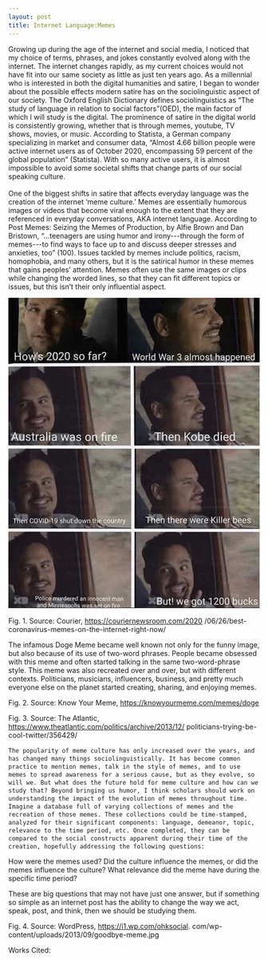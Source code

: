 ```yaml
---
layout: post
title: Internet Language:Memes
--- 
```

Growing up during the age of the internet and social media, I noticed that my choice of terms, phrases, and jokes constantly evolved along with the internet. The internet changes rapidly, as my current choices would not have fit into our same society as little as just ten years ago. As a millennial who is interested in both the digital humanities and satire, I began to wonder about the possible effects modern satire has on the sociolinguistic aspect of our society.  The Oxford English Dictionary defines sociolinguistics as “The study of language in relation to social factors”(OED), the main factor of which I will study is the digital. The prominence of satire in the digital world is consistently growing, whether that is through memes, youtube, TV shows, movies, or music.  According to Statista, a German company specializing in market and consumer data, “Almost 4.66 billion people were active internet users as of October 2020, encompassing 59 percent of the global population” (Statista). With so many active users, it is almost impossible to avoid some societal shifts that change parts of our social speaking culture. 
<br>
<br>
One of the biggest shifts in satire that affects everyday language was the creation of the internet ‘meme culture.’ Memes are essentially humorous images or videos that become viral enough to the extent that they are referenced in everyday conversations, AKA internet language. According to Post Memes: Seizing the Memes of Production, by Alfie Brown and Dan Bristown, “...teenagers are using humor and irony---through the form of memes---to find ways to face up to and discuss deeper stresses and anxieties, too” (100). Issues tackled by memes include politics, racism, homophobia, and many others, but it is the satirical humor in these memes that gains peoples’ attention. Memes often use the same images or clips while changing the worded lines, so that they can fit different topics or issues, but this isn’t their only influential aspect. 

![](assets/Images2/2020.jpeg)

Fig. 1. Source: Courier, https://couriernewsroom.com/2020
/06/26/best-coronavirus-memes-on-the-internet-right-now/




The infamous Doge Meme became well known not only for the funny image, but also because of its use of two-word phrases. People became obsessed with this meme and often started talking in the same two-word-phrase style. This meme was also recreated over and over, but with different contexts. Politicians, musicians, influencers, business, and pretty much everyone else on the planet started creating, sharing, and enjoying memes. 



Fig. 2. Source: Know Your Meme, https://knowyourmeme.com/memes/doge




Fig. 3. Source: The Atlantic, https://www.theatlantic.com/politics/archive/2013/12/
politicians-trying-be-cool-twitter/356429/

	The popularity of meme culture has only increased over the years, and has changed many things sociolinguistically. It has become common practice to mention memes, talk in the style of memes, and to use memes to spread awareness for a serious cause, but as they evolve, so will we. But what does the future hold for meme culture and how can we study that? Beyond bringing us humor, I think scholars should work on understanding the impact of the evolution of memes throughout time. Imagine a database full of varying collections of memes and the recreation of those memes. These collections could be time-stamped, analyzed for their significant components: language, demeanor, topic, relevance to the time period, etc. Once completed, they can be compared to the social constructs apparent during their time of the creation, hopefully addressing the following questions:
How were the memes used?
Did the culture influence the memes, or did the memes influence the culture?
What relevance did the meme have during the specific time period?

These are big questions that may not have just one answer, but if something so simple as an internet post has the ability to change the way we act, speak, post, and think, then we should be studying them. 


Fig. 4. Source: WordPress, https://i1.wp.com/ohksocial.
com/wp-content/uploads/2013/09/goodbye-meme.jpg







Works Cited:
